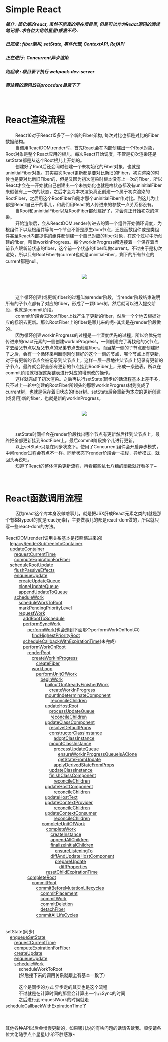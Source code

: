 # Simple React

##### 简介 : 简化版的react,  虽然不能真的用在项目里, 但是可以作为React源码的阅读笔记看~求各位大佬给星星!感激不尽~
##### 已完成 : fiber架构, setState, 事件代理, ContextAPI, RefAPI

##### 正在进行 : Concurrent异步渲染

##### 跑起来 : 根目录下执行 webpack-dev-server


##### 带注释的源码放在procedure目录下了

<br>


# React渲染流程
&nbsp;&nbsp;&nbsp;&nbsp;&nbsp;&nbsp;&nbsp;&nbsp;React16对于React15多了一个新的Fiber架构, 每次对比也都是对比的Fiber数据结构。<br>
&nbsp;&nbsp;&nbsp;&nbsp;&nbsp;&nbsp;&nbsp;&nbsp;当调用ReactDOM.render时，首先React会在内部创建出一个Root对象，Root对象是整个React应用的根儿。每次React开始调度，不管是初次渲染还是setState都是从这个Root根儿上开始的。<br>
&nbsp;&nbsp;&nbsp;&nbsp;&nbsp;&nbsp;&nbsp;&nbsp;创建好了Root后还会同时创建一个未初始化的Fiber对象，也就是uninitialFiber对象。其实每次React更新都是要对比新旧的Fiber，初次渲染的时候也是要对比新旧Fiber的，但是又因为初次渲染时根本没有上一次的Fiber，所以React才会在一开始就自己创建出一个未初始化也就是啥状态都没有uninitialFiber来假装有上一次的状态，之后才会为本次渲染真正创建一个属于初次渲染的RootFiber，之后用这个RootFiber和刚才那个uninitialFiber作对比。到这儿为止都是React自己干的事儿，和我们用React的人传进来的参数一点关系都没有。<br>
&nbsp;&nbsp;&nbsp;&nbsp;&nbsp;&nbsp;&nbsp;&nbsp;当Root和uninitialFiber以及RootFiber都创建好了，才会真正开始初次的渲染。<br>
&nbsp;&nbsp;&nbsp;&nbsp;&nbsp;&nbsp;&nbsp;&nbsp;开始渲染后，会从ReactDOM.render传进去的第一个组件开始循环调度，为根组件下以及根组件等每一个节点不管是原生dom节点，还是函数组件或是类组件甚至React内部提供的组件都创建一个自己对应的fiber对象，在这个过程中所创建的fiber，叫做workInProgress。每个workInProgress都连接着一个保存着当前节点跟新前状态的fiber，这个前一个状态的fiber叫做current。不过由于是初次渲染，所以只有RootFiber有current也就是uninitialFiber，剩下的所有节点的current都是null。<br><br>

<div align="center"><img src='./img/liucheng1.png'> </div>
<br><br>

&nbsp;&nbsp;&nbsp;&nbsp;&nbsp;&nbsp;&nbsp;&nbsp;这个循环创建(或更新)fiber的过程叫做render阶段，当render阶段结束说明所有的子节点都有了对应的fiber，形成了一颗fiber树，然后就可以进入提交阶段，也就是commit阶段。<br>
&nbsp;&nbsp;&nbsp;&nbsp;&nbsp;&nbsp;&nbsp;&nbsp;commit阶段会去RootFiber上找产生了更新的fiber，然后一个个地去根据对应的标识去更新。那么RootFiber上的fiber是哪儿来的呢~其实是在render阶段做的。<br>
&nbsp;&nbsp;&nbsp;&nbsp;&nbsp;&nbsp;&nbsp;&nbsp;因为循环创建workInProgress的过程是一个深度优先的过程，所以会优先给传进来的react元素的一侧创建workInProgress，一侧创建完了再找他的父节点，才去给父节点以及父节点的兄弟节点去创建fiber。而当某一侧的子节点都创建好了之后，会有一个循环来判断刚刚创建好的这个一侧的节点，哪个节点上有更新，对于有更新的节点会被记录到父节点上，这样一层一层地往父节点上记录有更新的子节点，最终就会将全部有更新的节点挂到RootFiber上，形成一条链表。所以在commit阶段就根据这条链表进行对应的增删改的操作。<br>
&nbsp;&nbsp;&nbsp;&nbsp;&nbsp;&nbsp;&nbsp;&nbsp;这样就完成了初次渲染。之后再执行setState(同步)的话流程基本上差不多，只不过上一轮中创建的RootFiber所领头的那颗workInProgress树则变成了current树，也就是保存着旧状态的fiber树。setState后会重新为本次的更新创建(或复用)新的fiber，也就是新的workInProgress。<br><br>

<div align="center"><img src='./img/liucheng2.png'> </div>
<br><br>

&nbsp;&nbsp;&nbsp;&nbsp;&nbsp;&nbsp;&nbsp;&nbsp;setState时同样会在render阶段找出哪个节点有更新然后挂到父节点上，最终把全部更新挂到RootFiber上。最后commit阶段挨个儿进行更新。<br>
&nbsp;&nbsp;&nbsp;&nbsp;&nbsp;&nbsp;&nbsp;&nbsp;以上setState只是在同步状态下。使用了Concurrent组件会开启异步模式，中间render过程会有点不一样。同步状态下render阶段会一把梭，异步模式，就回头再说吧。<br>
&nbsp;&nbsp;&nbsp;&nbsp;&nbsp;&nbsp;&nbsp;&nbsp;知道了React的整体渲染更新流程，再看那些乱七八糟的函数就好看多了~<br><br><br>

# React函数调用流程
&emsp;&emsp;
因为react这个库本身没做啥事儿，就是把JSX肝成React元素之类的(就是那个有$$typeof的就是react元素)，主要做事儿的都是react-dom做的，所以就只写一些react-dom的方法。<br><br>
ReactDOM.render(调用关系基本是按照缩进来的)<br>
&emsp;[legacyRenderSubtreeIntoContainer](./procedure/legacyRenderSubtreeIntoContainer)<br>
&emsp;[updateContainer](./procedure/updateContainer)<br>
&emsp;&emsp;[requestCurrentTime](./procedure/requestCurrentTime)<br>
&emsp;&emsp;[computeExpirationForFiber](./procedure/computeExpirationForFiber)<br>
&emsp;[scheduleRootUpdate](./procedure/scheduleRootUpdate)<br>
&emsp;&emsp;[flushPassiveEffects](./procedure/flushPassiveEffects)<br>
&emsp;&emsp;[enqueueUpdate](./procedure/enqueueUpdate)<br>
&emsp;&emsp;&emsp;[createUpdateQueue](./procedure/createUpdateQueue)<br>
&emsp;&emsp;&emsp;[cloneUpdateQueue](./procedure/cloneUpdateQueue)<br>
&emsp;&emsp;&emsp;[appendUpdateToQueue](./procedure/appendUpdateToQueue)<br>
&emsp;&emsp;[scheduleWork](./procedure/scheduleWork)<br>
&emsp;&emsp;&emsp;[scheduleWorkToRoot](./procedur/scheduleWorkToRoot)<br>
&emsp;&emsp;&emsp;[markPendingPriorityLevel](./procedure/markPendingPriorityLevel)<br>
&emsp;&emsp;&emsp;[requestWork](./procedure/requestWork)<br>
&emsp;&emsp;&emsp;&emsp;[addRootToSchedule](./procedure/addRootToSchedule)<br>
&emsp;&emsp;&emsp;&emsp;[performSyncWork](./procedure/performSyncWork)<br>
&emsp;&emsp;&emsp;&emsp;&emsp;[performWork](./procedure/performWork)(也会走到下面那个performWorkOnRoot中)<br>
&emsp;&emsp;&emsp;&emsp;&emsp;&emsp;[findHighestPriorityRoot](./procedure/findHighestPriorityRoot)<br>
&emsp;&emsp;&emsp;&emsp;[scheduleCallbackWithExpirationTime](./procedure/scheduleCallbackWithExpirationTime)(未完成)<br>
&emsp;&emsp;&emsp;&emsp;[performWorkOnRoot](./procedure/performWorkOnRoot)<br>
&emsp;&emsp;&emsp;&emsp;&emsp;[renderRoot](./procedure/renderRoot)<br>
&emsp;&emsp;&emsp;&emsp;&emsp;&emsp;[createWorkInProgress](./procedure/createWorkInProgress)<br>
&emsp;&emsp;&emsp;&emsp;&emsp;&emsp;&emsp;[createFiber](./procedure/createFiber)<br>
&emsp;&emsp;&emsp;&emsp;&emsp;&emsp;[workLoop](./procedure/render/workLoop)<br>
&emsp;&emsp;&emsp;&emsp;&emsp;&emsp;&emsp;[performUnitOfWork](./procedure/performUnitOfWork)<br>
&emsp;&emsp;&emsp;&emsp;&emsp;&emsp;&emsp;&emsp;[beginWork](./procedure/beginWork)<br>
&emsp;&emsp;&emsp;&emsp;&emsp;&emsp;&emsp;&emsp;&emsp;[bailoutOnAlreadyFinishedWork](./procedure/bailoutOnAlreadyFinishedWork)<br>
&emsp;&emsp;&emsp;&emsp;&emsp;&emsp;&emsp;&emsp;&emsp;&emsp;[createWorkInProgress](./procedure/createWorkInProgress)<br>
&emsp;&emsp;&emsp;&emsp;&emsp;&emsp;&emsp;&emsp;&emsp;[mountIndeterminateComponent](./procedure//mountIndeterminateComponent)<br>
&emsp;&emsp;&emsp;&emsp;&emsp;&emsp;&emsp;&emsp;&emsp;&emsp;
[reconcileChildren](./procedure/reconcileChildren)<br>
&emsp;&emsp;&emsp;&emsp;&emsp;&emsp;&emsp;&emsp;&emsp;[updateHostRoot](./procedure/updateHostRoot)<br>
&emsp;&emsp;&emsp;&emsp;&emsp;&emsp;&emsp;&emsp;&emsp;&emsp;[processUpdateQueue](./procedure/processUpdateQueue)<br>
&emsp;&emsp;&emsp;&emsp;&emsp;&emsp;&emsp;&emsp;&emsp;&emsp;
[reconcileChildren](./procedure/reconcileChildren)<br>
&emsp;&emsp;&emsp;&emsp;&emsp;&emsp;&emsp;&emsp;&emsp;[updateClassComponent](./procedure/updateClassComponent)<br>
&emsp;&emsp;&emsp;&emsp;&emsp;&emsp;&emsp;&emsp;&emsp;&emsp;[resolveDefaultProps](./procedure/resolveDefaultProps)<br>
&emsp;&emsp;&emsp;&emsp;&emsp;&emsp;&emsp;&emsp;&emsp;&emsp;[constructorClassInstance](./procedure/constructorClassInstance)<br>
&emsp;&emsp;&emsp;&emsp;&emsp;&emsp;&emsp;&emsp;&emsp;&emsp;&emsp;[adoptClassInstance](./procedure/adoptClassInstance)<br>
&emsp;&emsp;&emsp;&emsp;&emsp;&emsp;&emsp;&emsp;&emsp;&emsp;[mountClassInstance](./procedure/mountClassInstance)<br>
&emsp;&emsp;&emsp;&emsp;&emsp;&emsp;&emsp;&emsp;&emsp;&emsp;&emsp;[processUpdateQueue](./procedure/processUpdateQueue)<br>
&emsp;&emsp;&emsp;&emsp;&emsp;&emsp;&emsp;&emsp;&emsp;&emsp;&emsp;&emsp;[ensureWorkInProgressQueueIsAClone](./procedure/processUpdateQueue/ensureWorkInProgressQueueIsAClone)<br>
&emsp;&emsp;&emsp;&emsp;&emsp;&emsp;&emsp;&emsp;&emsp;&emsp;&emsp;&emsp;[getStateFromUpdate](./procedure/getStateFromUpdate)<br>
&emsp;&emsp;&emsp;&emsp;&emsp;&emsp;&emsp;&emsp;&emsp;&emsp;&emsp;[applyDerivedStateFromProps](./procedure/applyDerivedStateFromProps)<br>
&emsp;&emsp;&emsp;&emsp;&emsp;&emsp;&emsp;&emsp;&emsp;&emsp;[updateClassInstance](./procedure/updateClassInstance)<br>
&emsp;&emsp;&emsp;&emsp;&emsp;&emsp;&emsp;&emsp;&emsp;&emsp;[finishClassComponent](./procedure/finishClassComponent)<br>
&emsp;&emsp;&emsp;&emsp;&emsp;&emsp;&emsp;&emsp;&emsp;&emsp;&emsp;[reconcileChildren](./procedure/reconcileChildren)<br>
&emsp;&emsp;&emsp;&emsp;&emsp;&emsp;&emsp;&emsp;&emsp;[updateHostComponent](./procedure/updateHostComponent)<br>
&emsp;&emsp;&emsp;&emsp;&emsp;&emsp;&emsp;&emsp;&emsp;&emsp;&emsp;[reconcileChildren](./procedure/reconcileChildren)<br>
&emsp;&emsp;&emsp;&emsp;&emsp;&emsp;&emsp;&emsp;&emsp;[updateHostText](./procedure/updateHostText)<br>
&emsp;&emsp;&emsp;&emsp;&emsp;&emsp;&emsp;&emsp;&emsp;[updateContextProvider](./procedure/updateContextProvider)<br>
&emsp;&emsp;&emsp;&emsp;&emsp;&emsp;&emsp;&emsp;&emsp;&emsp;&emsp;[reconcileChildren](./procedure/reconcileChildren)<br>
&emsp;&emsp;&emsp;&emsp;&emsp;&emsp;&emsp;&emsp;&emsp;[updateContextConsumer](./procedure/updateContextConsumer)<br>
&emsp;&emsp;&emsp;&emsp;&emsp;&emsp;&emsp;&emsp;&emsp;&emsp;&emsp;[reconcileChildren](./procedure/reconcileChildren)<br>
&emsp;&emsp;&emsp;&emsp;&emsp;&emsp;&emsp;&emsp;
[completeUnitOfWork](./procedure/completeUnitOfWork)<br>
&emsp;&emsp;&emsp;&emsp;&emsp;&emsp;&emsp;&emsp;&emsp;
[completeWork](./procedure/completeWork)<br>
&emsp;&emsp;&emsp;&emsp;&emsp;&emsp;&emsp;&emsp;&emsp;&emsp;
[createInstance](./procedure/createInstance)<br>
&emsp;&emsp;&emsp;&emsp;&emsp;&emsp;&emsp;&emsp;&emsp;&emsp;
[appendAllChildren](./procedure/appendAllChildren)<br>
&emsp;&emsp;&emsp;&emsp;&emsp;&emsp;&emsp;&emsp;&emsp;&emsp;
[finalizeInitialChildren](./procedure/finalizeInitialChildren)<br>
&emsp;&emsp;&emsp;&emsp;&emsp;&emsp;&emsp;&emsp;&emsp;&emsp;&emsp;
[ensureListeningTo](./procedure/ensureListeningTo)<br>
&emsp;&emsp;&emsp;&emsp;&emsp;&emsp;&emsp;&emsp;&emsp;&emsp;
[diffAndUpdateHostComponent](./procedure/diffAndUpdateHostComponent)<br>
&emsp;&emsp;&emsp;&emsp;&emsp;&emsp;&emsp;&emsp;&emsp;&emsp;&emsp;
[prepareUpdate](./procedure/prepareUpdate)<br>
&emsp;&emsp;&emsp;&emsp;&emsp;&emsp;&emsp;&emsp;&emsp;&emsp;&emsp;&emsp;
[diffProperties](./procedure/diffProperties)<br>
&emsp;&emsp;&emsp;&emsp;&emsp;&emsp;&emsp;&emsp;&emsp;
[resetChildExpirationTime](./procedure/resetChildExpirationTime)<br>
&emsp;&emsp;&emsp;&emsp;&emsp;[completeRoot](./procedure/completeRoot)<br>
&emsp;&emsp;&emsp;&emsp;&emsp;&emsp;[commitRoot](./procedure/commitRoot)<br>
&emsp;&emsp;&emsp;&emsp;&emsp;&emsp;&emsp;[commitBeforeMutationLifecycles](./procedure/commitBeforeMutationLifecycles)<br>
&emsp;&emsp;&emsp;&emsp;&emsp;&emsp;&emsp;&emsp;[commitPlacement](./procedure/commitPlacement)<br>
&emsp;&emsp;&emsp;&emsp;&emsp;&emsp;&emsp;&emsp;[commitWork](./procedure/commitWork)<br>
&emsp;&emsp;&emsp;&emsp;&emsp;&emsp;&emsp;&emsp;[commitDeletion](./procedure/commitDeletion)<br>
&emsp;&emsp;&emsp;&emsp;&emsp;&emsp;&emsp;&emsp;[detachFiber](./procedure/detachFiber)<br>
&emsp;&emsp;&emsp;&emsp;&emsp;&emsp;&emsp;[commitAllLifeCycles](./procedure/commitAllLifeCycles)<br>
<br>
<br>
setState(同步)<br>
&emsp;[enqueueSetState](./procedure/enqueueSetState)
<br>
&emsp;&emsp;[requestCurrentTime](./procedure/requestCurrentTime)
<br>
&emsp;&emsp;[computeExpirationForFiber](./procedure/computeExpirationForFiber)
<br>
&emsp;&emsp;[createUpdate](./procedure/createUpdate)
<br>
&emsp;&emsp;[enqueueUpdate](./procedure/enqueueUpdate)
<br>
&emsp;&emsp;[scheduleWork](./procedure/scheduleWork)
<br>
&emsp;&emsp;&emsp;scheduleWorkToRoot
<br>
&emsp;&emsp;&emsp;(然后接下来的调用关系就跟上有基本一致了)<br><br>
&emsp;&emsp;&emsp;这个是同步的方式 异步走的其实也是这个流程<br>
&emsp;&emsp;&emsp;不过就是在计算时间的那里会计算出一个非Sync的时间<br>
&emsp;&emsp;&emsp;之后进行到requestWork的时候就走scheduleCallbackWithExpirationTime了<br>
<br>
<br>
<br>
其他各种API以后会慢慢更新的，如果哪儿说的有啥问题的话请告诉我。顺便请各位大佬随手点个星星!小弟不胜感激~

